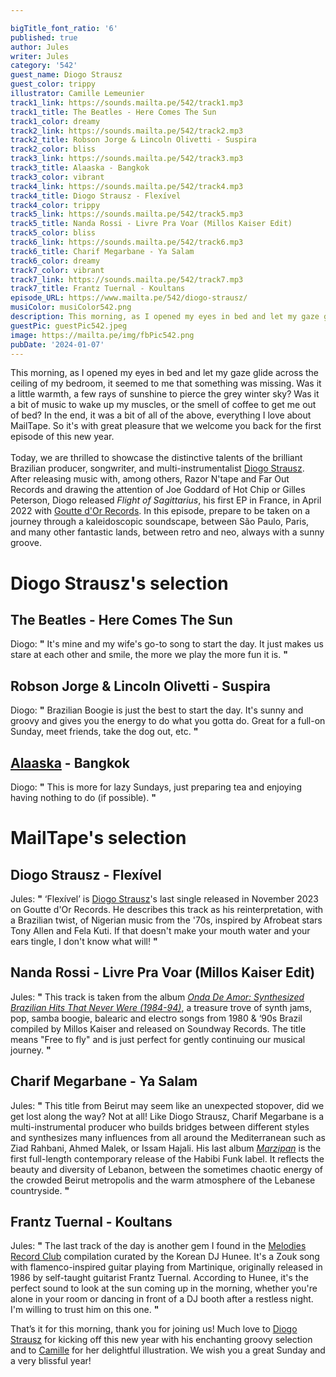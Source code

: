 ```yaml
---

bigTitle_font_ratio: '6'
published: true
author: Jules
writer: Jules
category: '542'
guest_name: Diogo Strausz
guest_color: trippy
illustrator: Camille Lemeunier
track1_link: https://sounds.mailta.pe/542/track1.mp3
track1_title: The Beatles - Here Comes The Sun
track1_color: dreamy
track2_link: https://sounds.mailta.pe/542/track2.mp3
track2_title: Robson Jorge & Lincoln Olivetti - Suspira
track2_color: bliss
track3_link: https://sounds.mailta.pe/542/track3.mp3
track3_title: Alaaska - Bangkok
track3_color: vibrant
track4_link: https://sounds.mailta.pe/542/track4.mp3
track4_title: Diogo Strausz - Flexível
track4_color: trippy
track5_link: https://sounds.mailta.pe/542/track5.mp3
track5_title: Nanda Rossi - Livre Pra Voar (Millos Kaiser Edit)
track5_color: bliss
track6_link: https://sounds.mailta.pe/542/track6.mp3
track6_title: Charif Megarbane - Ya Salam
track6_color: dreamy
track7_color: vibrant
track7_link: https://sounds.mailta.pe/542/track7.mp3
track7_title: Frantz Tuernal - Koultans
episode_URL: https://www.mailta.pe/542/diogo-strausz/
musiColor: musiColor542.png
description: This morning, as I opened my eyes in bed and let my gaze glide across the ceiling of my bedroom, it seemed to me that something was missing. Was it a little warmth, a few rays of sunshine to pierce the grey winter sky? Was it a bit of music to wake up my muscles, or the smell of coffee to get me out of bed? In the end, it was a bit of all of the above, everything I love about MailTape. So it's with great pleasure that we welcome you back for the first episode of this new year. Today, we are thrilled to showcase the distinctive talents of the brilliant Brazilian producer, songwriter and multi-instrumentalist Diogo Strausz. After releasing music with, among others, Razor N'tape and Far Out Records and drawing the attention of Joe Goddard of Hot Chip or Gilles Peterson, Diogo released "Flight of Sagittarius", his first EP in France, in April 2022 with Goutte d'Or Records. In this episode, prepare to be taken on a journey through a kaleidoscopic soundscape, between São Paulo, Paris and many other fantastic lands, between retro and neo, always with a sunny groove.
guestPic: guestPic542.jpeg
image: https://mailta.pe/img/fbPic542.png
pubDate: '2024-01-07'
---
```


This morning, as I opened my eyes in bed and let my gaze glide across the ceiling of my bedroom, it seemed to me that something was missing. Was it a little warmth, a few rays of sunshine to pierce the grey winter sky? Was it a bit of music to wake up my muscles, or the smell of coffee to get me out of bed? In the end, it was a bit of all of the above, everything I love about MailTape. So it's with great pleasure that we welcome you back for the first episode of this new year.
<br><br>
Today, we are thrilled to showcase the distinctive talents of the brilliant Brazilian producer, songwriter, and multi-instrumentalist [Diogo Strausz](https://diogostrausz.bandcamp.com/). After releasing music with, among others, Razor N'tape and Far Out Records and drawing the attention of Joe Goddard of Hot Chip or Gilles Peterson, Diogo released <i>Flight of Sagittarius</i>, his first EP in France, in April 2022 with [Goutte d'Or Records](https://gouttedorrecords.bandcamp.com/). In this episode, prepare to be taken on a journey through a kaleidoscopic soundscape, between São Paulo, Paris, and many other fantastic lands, between retro and neo, always with a sunny groove.


# Diogo Strausz's selection

## The Beatles - Here Comes The Sun

Diogo: **"** It's mine and my wife's go-to song to start the day. It just makes us stare at each other and smile, the more we play the more fun it is. **"** 

## Robson Jorge & Lincoln Olivetti - Suspira

Diogo: **"** Brazilian Boogie is just the best to start the day. It's sunny and groovy and gives you the energy to do what you gotta do. Great for a full-on Sunday, meet friends, take the dog out, etc. **"** 

## [Alaaska](https://alaaska.bandcamp.com/) - Bangkok

Diogo: **"** This is more for lazy Sundays, just preparing tea and enjoying having nothing to do (if possible). **"** 

# MailTape's selection

## Diogo Strausz - Flexível

Jules: **"** ‘Flexível’ is [Diogo Strausz](https://diogostrausz.bandcamp.com/)'s last single released in November 2023 on Goutte d'Or Records. He describes this track as his reinterpretation, with a Brazilian twist, of Nigerian music from the '70s, inspired by Afrobeat stars Tony Allen and Fela Kuti. If that doesn't make your mouth water and your ears tingle, I don't know what will! **"** 

## Nanda Rossi - Livre Pra Voar (Millos Kaiser Edit)

Jules: **"** This track is taken from the album <i>[Onda De Amor: Synthesized Brazilian Hits That Never Were (1984-94)](https://soundwayrecords.bandcamp.com/album/onda-de-amor-synthesized-brazilian-hits-that-never-were-1984-94)</i>, a treasure trove of synth jams, pop, samba boogie, balearic and electro songs from 1980 & ‘90s Brazil compiled by Millos Kaiser and released on Soundway Records. The title means "Free to fly" and is just perfect for gently continuing our musical journey. **"** 

## Charif Megarbane - Ya Salam

Jules: **"** This title from Beirut may seem like an unexpected stopover, did we get lost along the way? Not at all! Like Diogo Strausz, Charif Megarbane is a multi-instrumental producer who builds bridges between different styles and synthesizes many influences from all around the Mediterranean such as Ziad Rahbani, Ahmed Malek, or Issam Hajali. His last album <i>[Marzipan](https://habibifunkrecords.bandcamp.com/album/habibi-funk-023-marzipan)</i> is the first full-length contemporary release of the Habibi Funk label. It reflects the beauty and diversity of Lebanon, between the sometimes chaotic energy of the crowded Beirut metropolis and the warm atmosphere of the Lebanese countryside. **"** 

## Frantz Tuernal - Koultans

Jules: **"** The last track of the day is another gem I found in the [Melodies Record Club](https://melodiesinternational.bandcamp.com/album/melodies-record-club-003-hunee-selects) compilation curated by the Korean DJ Hunee. It's a Zouk song with flamenco-inspired guitar playing from Martinique, originally released in 1986 by self-taught guitarist Frantz Tuernal. According to Hunee, it's the perfect sound to look at the sun coming up in the morning, whether you're alone in your room or dancing in front of a DJ booth after a restless night. I'm willing to trust him on this one. **"** 

That’s it for this morning, thank you for joining us! Much love to [Diogo Strausz](https://diogostrausz.bandcamp.com/) for kicking off this new year with his enchanting groovy selection and to [Camille](https://camillelemeunier.fr/) for her delightful illustration. We wish you a great Sunday and a very blissful year!
